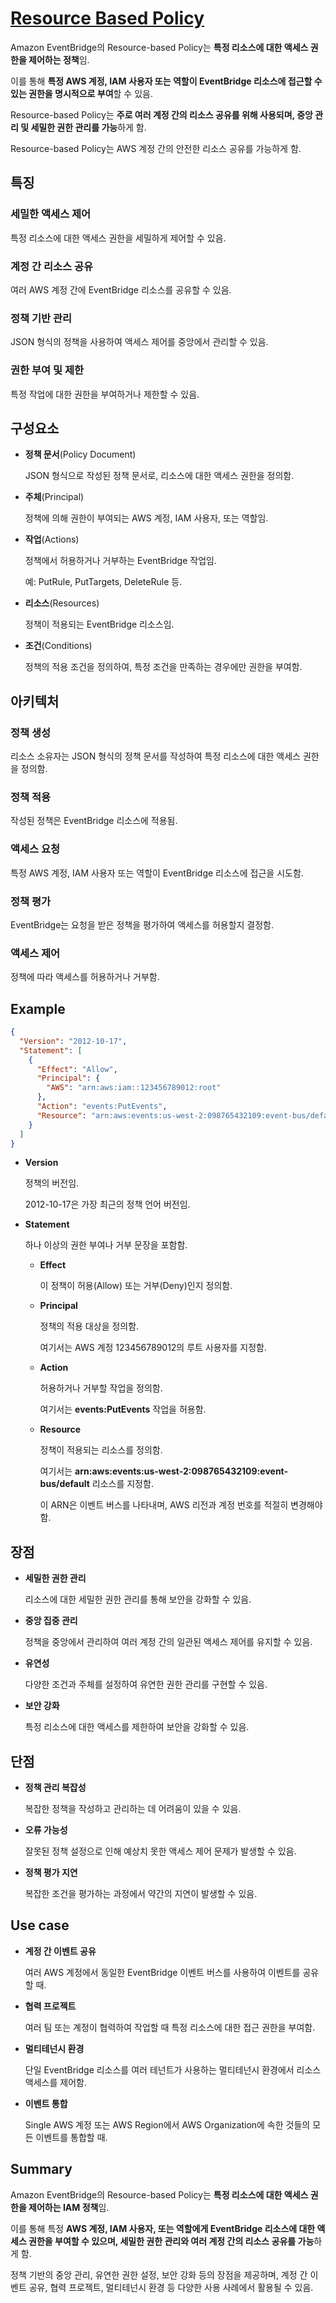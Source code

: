# [Resource Based Policy](https://docs.aws.amazon.com/eventbridge/latest/userguide/eb-use-resource-based.html)

Amazon EventBridge의 Resource-based Policy는 **특정 리소스에 대한 액세스 권한을 제어하는 정책**임. 

이를 통해 **특정 AWS 계정, IAM 사용자 또는 역할이 EventBridge 리소스에 접근할 수 있는 권한을 명시적으로 부여**할 수 있음. 

Resource-based Policy는 **주로 여러 계정 간의 리소스 공유를 위해 사용되며, 중앙 관리 및 세밀한 권한 관리를 가능**하게 함.

Resource-based Policy는 AWS 계정 간의 안전한 리소스 공유를 가능하게 함.

## 특징

### 세밀한 액세스 제어

특정 리소스에 대한 액세스 권한을 세밀하게 제어할 수 있음.

### 계정 간 리소스 공유

여러 AWS 계정 간에 EventBridge 리소스를 공유할 수 있음.

### 정책 기반 관리

JSON 형식의 정책을 사용하여 액세스 제어를 중앙에서 관리할 수 있음.

### 권한 부여 및 제한

특정 작업에 대한 권한을 부여하거나 제한할 수 있음.

## 구성요소

* **정책 문서**(Policy Document)

    JSON 형식으로 작성된 정책 문서로, 리소스에 대한 액세스 권한을 정의함.

* **주체**(Principal)

    정책에 의해 권한이 부여되는 AWS 계정, IAM 사용자, 또는 역할임.

* **작업**(Actions)

    정책에서 허용하거나 거부하는 EventBridge 작업임. 
    
    예: PutRule, PutTargets, DeleteRule 등.

* **리소스**(Resources)

    정책이 적용되는 EventBridge 리소스임.

* **조건**(Conditions)

    정책의 적용 조건을 정의하여, 특정 조건을 만족하는 경우에만 권한을 부여함.

## 아키텍처

### 정책 생성

리소스 소유자는 JSON 형식의 정책 문서를 작성하여 특정 리소스에 대한 액세스 권한을 정의함.

### 정책 적용

작성된 정책은 EventBridge 리소스에 적용됨.

### 액세스 요청

특정 AWS 계정, IAM 사용자 또는 역할이 EventBridge 리소스에 접근을 시도함.

### 정책 평가

EventBridge는 요청을 받은 정책을 평가하여 액세스를 허용할지 결정함.

### 액세스 제어

정책에 따라 액세스를 허용하거나 거부함.

## Example

``` json
{
  "Version": "2012-10-17",
  "Statement": [
    {
      "Effect": "Allow",
      "Principal": {
        "AWS": "arn:aws:iam::123456789012:root"
      },
      "Action": "events:PutEvents",
      "Resource": "arn:aws:events:us-west-2:098765432109:event-bus/default"
    }
  ]
}
```

* **Version**

    정책의 버전임. 
    
    2012-10-17은 가장 최근의 정책 언어 버전임.

* **Statement**

    하나 이상의 권한 부여나 거부 문장을 포함함.

    * **Effect**
    
        이 정책이 허용(Allow) 또는 거부(Deny)인지 정의함.

    * **Principal**
    
        정책의 적용 대상을 정의함. 
        
        여기서는 AWS 계정 123456789012의 루트 사용자를 지정함.

    * **Action**
    
        허용하거나 거부할 작업을 정의함. 
        
        여기서는 **events:PutEvents** 작업을 허용함.

    * **Resource**
    
        정책이 적용되는 리소스를 정의함.
        
        여기서는 **arn:aws:events:us-west-2:098765432109:event-bus/default** 리소스를 지정함. 
        
        이 ARN은 이벤트 버스를 나타내며, AWS 리전과 계정 번호를 적절히 변경해야 함.

## 장점

* **세밀한 권한 관리**

    리소스에 대한 세밀한 권한 관리를 통해 보안을 강화할 수 있음.

* **중앙 집중 관리** 

    정책을 중앙에서 관리하여 여러 계정 간의 일관된 액세스 제어를 유지할 수 있음.

* **유연성**

    다양한 조건과 주체를 설정하여 유연한 권한 관리를 구현할 수 있음.

* **보안 강화**

    특정 리소스에 대한 액세스를 제한하여 보안을 강화할 수 있음.

## 단점

* **정책 관리 복잡성**

    복잡한 정책을 작성하고 관리하는 데 어려움이 있을 수 있음.

* **오류 가능성**

    잘못된 정책 설정으로 인해 예상치 못한 액세스 제어 문제가 발생할 수 있음.

* **정책 평가 지연**

    복잡한 조건을 평가하는 과정에서 약간의 지연이 발생할 수 있음.

## Use case

* **계정 간 이벤트 공유**

    여러 AWS 계정에서 동일한 EventBridge 이벤트 버스를 사용하여 이벤트를 공유할 때.

* **협력 프로젝트**

    여러 팀 또는 계정이 협력하여 작업할 때 특정 리소스에 대한 접근 권한을 부여함.

* **멀티테넌시 환경**

    단일 EventBridge 리소스를 여러 테넌트가 사용하는 멀티테넌시 환경에서 리소스 액세스를 제어함.

* **이벤트 통합**

    Single AWS 계정 또는 AWS Region에서 AWS Organization에 속한 것들의 모든 이벤트를 통합할 때.

## Summary

Amazon EventBridge의 Resource-based Policy는 **특정 리소스에 대한 액세스 권한을 제어하는 IAM 정책**임. 

이를 통해 특정 **AWS 계정, IAM 사용자, 또는 역할에게 EventBridge 리소스에 대한 액세스 권한을 부여할 수 있으며, 세밀한 권한 관리와 여러 계정 간의 리소스 공유를 가능**하게 함. 

정책 기반의 중앙 관리, 유연한 권한 설정, 보안 강화 등의 장점을 제공하며, 계정 간 이벤트 공유, 협력 프로젝트, 멀티테넌시 환경 등 다양한 사용 사례에서 활용될 수 있음.